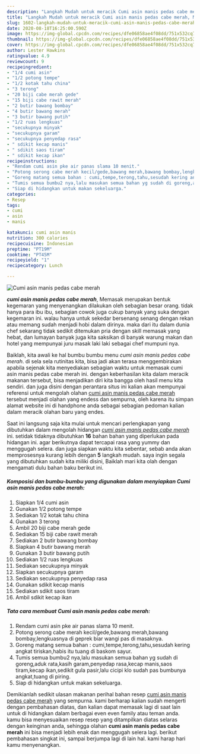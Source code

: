 ```yaml
---
description: "Langkah Mudah untuk meracik Cumi asin manis pedas cabe merah, Menggugah Selera"
title: "Langkah Mudah untuk meracik Cumi asin manis pedas cabe merah, Menggugah Selera"
slug: 1602-langkah-mudah-untuk-meracik-cumi-asin-manis-pedas-cabe-merah-menggugah-selera
date: 2020-08-18T16:25:00.590Z
image: https://img-global.cpcdn.com/recipes/dfe06858ae4f08dd/751x532cq70/cumi-asin-manis-pedas-cabe-merah-foto-resep-utama.jpg
thumbnail: https://img-global.cpcdn.com/recipes/dfe06858ae4f08dd/751x532cq70/cumi-asin-manis-pedas-cabe-merah-foto-resep-utama.jpg
cover: https://img-global.cpcdn.com/recipes/dfe06858ae4f08dd/751x532cq70/cumi-asin-manis-pedas-cabe-merah-foto-resep-utama.jpg
author: Lester Hawkins
ratingvalue: 4.9
reviewcount: 9
recipeingredient:
- "1/4 cumi asin"
- "1/2 potong tempe"
- "1/2 kotak tahu china"
- "3 terong"
- "20 biji cabe merah gede"
- "15 biji cabe rawit merah"
- "2 butir bawang bombay"
- "4 butir bawang merah"
- "3 butir bawang putih"
- "1/2 ruas lengkuas"
- "secukupnya minyak"
- "secukupnya garam"
- "secukupnya penyedap rasa"
- " sdikit kecap manis"
- " sdikit saos tiram"
- " sdikit kecap ikan"
recipeinstructions:
- "Rendam cumi asin pke air panas slama 10 menit."
- "Potong serong cabe merah kecil/gede,bawang merah,bawang bombay,lengkuasnya di geprek biar wangi pas di masaknya."
- "Goreng matang semua bahan : cumi,tempe,terong,tahu,sesudah kering angkat tiriskan,habis itu tuang di baskom sayur."
- "Tumis semua bumbu2 nya,lalu masukan semua bahan yg sudah di goreng,aduk rata,kasih garam,penyedap rasa,kecap manis,saos tiram,kecap ikan,sedikit gula pasir,lalu cicipi klo sudah pas bumbunya angkat,tuang di piring."
- "Siap di hidangkan untuk makan sekeluarga."
categories:
- Resep
tags:
- cumi
- asin
- manis

katakunci: cumi asin manis 
nutrition: 300 calories
recipecuisine: Indonesian
preptime: "PT19M"
cooktime: "PT45M"
recipeyield: "1"
recipecategory: Lunch

---
```



![Cumi asin manis pedas cabe merah](https://img-global.cpcdn.com/recipes/dfe06858ae4f08dd/751x532cq70/cumi-asin-manis-pedas-cabe-merah-foto-resep-utama.jpg)

<b><i>cumi asin manis pedas cabe merah</i></b>, Memasak merupakan bentuk kegemaran yang menyenangkan dilakukan oleh sebagian besar orang. tidak hanya para ibu ibu, sebagian cowok juga cukup banyak yang suka dengan kegemaran ini. walau hanya untuk sekedar bersenang senang dengan rekan atau memang sudah menjadi hobi dalam dirinya. maka dari itu dalam dunia chef sekarang tidak sedikit ditemukan pria dengan skill memasak yang hebat, dan lumayan banyak juga kita saksikan di banyak warung makan dan hotel yang mempunyai juru masak laki laki sebagai chef mumpuni nya.



Baiklah, kita awali ke hal bumbu bumbu menu <i>cumi asin manis pedas cabe merah</i>. di sela sela rutinitas kita, bisa jadi akan terasa menggembirakan apabila sejenak kita menyediakan sebagian waktu untuk memasak cumi asin manis pedas cabe merah ini. dengan keberhasilan kita dalam meracik makanan tersebut, bisa menjadikan diri kita bangga oleh hasil menu kita sendiri. dan juga disini dengan perantara situs ini kalian akan mempunyai referensi untuk mengolah olahan <u>cumi asin manis pedas cabe merah</u> tersebut menjadi olahan yang endess dan sempurna, oleh karena itu simpan alamat website ini di handphone anda sebagai sebagian pedoman kalian dalam meracik olahan baru yang endes.


Saat ini langsung saja kita mulai untuk mencari perlengkapan yang dibutuhkan dalam mengolah hidangan <u><i>cumi asin manis pedas cabe merah</i></u> ini. setidak tidaknya dibutuhkan <b>16</b> bahan bahan yang diperlukan pada hidangan ini. agar berikutnya dapat tercapai rasa yang yummy dan menggugah selera. dan juga siapkan waktu kita sebentar, sebab anda akan memprosesnya kurang lebih dengan <b>5</b> langkah mudah. saya ingin segala yang dibutuhkan sudah kita miliki disini, Baiklah mari kita olah dengan mengamati dulu bahan baku berikut ini.

<!--inarticleads1-->

##### Komposisi dan bumbu-bumbu yang digunakan dalam menyiapkan Cumi asin manis pedas cabe merah:

1. Siapkan 1/4 cumi asin
1. Gunakan 1/2 potong tempe
1. Sediakan 1/2 kotak tahu china
1. Gunakan 3 terong
1. Ambil 20 biji cabe merah gede
1. Sediakan 15 biji cabe rawit merah
1. Sediakan 2 butir bawang bombay
1. Siapkan 4 butir bawang merah
1. Gunakan 3 butir bawang putih
1. Sediakan 1/2 ruas lengkuas
1. Sediakan secukupnya minyak
1. Siapkan secukupnya garam
1. Sediakan secukupnya penyedap rasa
1. Gunakan  sdikit kecap manis
1. Sediakan  sdikit saos tiram
1. Ambil  sdikit kecap ikan




<!--inarticleads2-->

##### Tata cara membuat Cumi asin manis pedas cabe merah:

1. Rendam cumi asin pke air panas slama 10 menit.
1. Potong serong cabe merah kecil/gede,bawang merah,bawang bombay,lengkuasnya di geprek biar wangi pas di masaknya.
1. Goreng matang semua bahan : cumi,tempe,terong,tahu,sesudah kering angkat tiriskan,habis itu tuang di baskom sayur.
1. Tumis semua bumbu2 nya,lalu masukan semua bahan yg sudah di goreng,aduk rata,kasih garam,penyedap rasa,kecap manis,saos tiram,kecap ikan,sedikit gula pasir,lalu cicipi klo sudah pas bumbunya angkat,tuang di piring.
1. Siap di hidangkan untuk makan sekeluarga.




Demikianlah sedikit ulasan makanan perihal bahan resep <u>cumi asin manis pedas cabe merah</u> yang sempurna. kami berharap kalian sudah mengerti dengan pembahasan diatas, dan kalian dapat memasak lagi di saat lain untuk di hidangkan dalam berbagai even even family atau teman anda. kamu bisa menyesuaikan resep resep yang ditampilkan diatas selaras dengan keinginan anda, sehingga olahan <b>cumi asin manis pedas cabe merah</b> ini bisa menjadi lebih enak dan menggugah selera lagi. berikut pembahasan singkat ini, sampai berjumpa lagi di lain hal. kami harap hari kamu menyenangkan.
